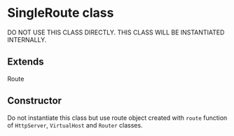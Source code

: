 ﻿# SingleRoute class

DO NOT USE THIS CLASS DIRECTLY.
THIS CLASS WILL BE INSTANTIATED INTERNALLY.

## Extends

Route

## Constructor

Do not instantiate this class but use route object created with `route` function of `HttpServer`, `VirtualHost` and `Router` classes.
